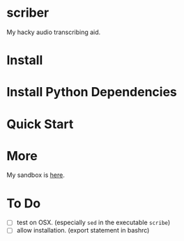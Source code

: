 # scriber
My hacky audio transcribing aid.

# Install

# Install Python Dependencies


# Quick Start

# More
My sandbox is [here][1].

# To Do
- [ ] test on OSX. (especially `sed` in the executable `scribe`)
- [ ] allow installation. (export statement in bashrc)

[1]: https://github.com/luiarthur/signal_processing/tree/master/sandbox/python
